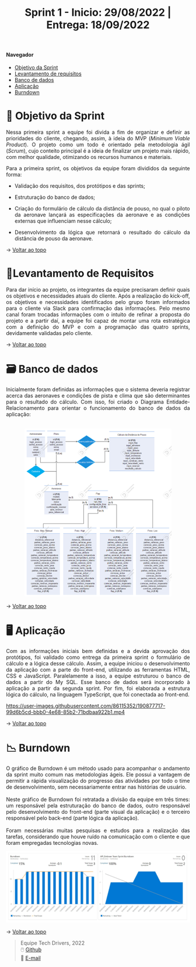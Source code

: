 <div align="center">
  <h1>Sprint 1 - Inicio: 29/08/2022 | Entrega: 18/09/2022</h1>
</div>

<br id="topo"> 
  
#### Navegador
* <a href="#objetivo">Objetivo da Sprint</a>
* <a href="#requisitos">Levantamento de requisitos</a>
* <a href="#bd">Banco de dados</a>
* <a href="#type">Aplicação</a>
* <a href="#burndown">Burndown</a>

<span id="objetivo">

# 📌 Objetivo da Sprint 
  
<p align="justify">Nessa primeira sprint a equipe foi divida a fim de organizar e definir as prioridades do cliente, chegando, assim, à ideia do MVP (<i>Minimum Viable Product</i>). O projeto como um todo é orientado pela metodologia ágil (<i>Scrum</i>), cujo conteito principal é a ideia de finalizar um projeto mais rápido, com melhor qualidade, otimizando os recursos humanos e materiais.</p>

<div align="justify">
Para a primeira sprint, os objetivos da equipe foram divididos da seguinte forma:
  
* Validação dos requisitos, dos protótipos e das sprints;
  
* Estruturação do banco de dados;
  
* Criação do formulário de cálculo da distância de pouso, no qual o piloto da aeronave lançará as especificações da aeronave e as condições externas que influenciam nesse cálculo;
  
* Desenvolvimento da lógica que retornará o resultado do cálculo da distância de pouso da aeronave.
  
</div>

→ [Voltar ao topo](#topo)

<span id="requisitos">

# 📝Levantamento de Requisitos 
  
<p align="justify">
Para dar início ao projeto, os integrantes da equipe precisaram definir quais os objetivos e necessidades atuais do cliente. Após a realização do kick-off, os objetivos e necessidades identificados pelo grupo foram informados para o cliente via Slack para confirmação das informações. Pelo mesmo canal foram trocadas informações com o intuito de refinar a proposta do projeto e a partir daí, a equipe foi capaz de montar uma rota estratégica com a definição do MVP e com a programação das quatro sprints, devidamente validadas pelo cliente.</p>
  
→ [Voltar ao topo](#topo)
  
<span id="bd">

# 🗃 Banco de dados
  
<p align="justify">Inicialmente foram definidas as informações que o sistema deveria registrar acerca das aeronaves e condições de pista e clima que são determinantes para o resultado do cálculo. Com isso, foi criado o Diagrama Entidade-Relacionamento para orientar o funcionamento do banco de dados da aplicação:<br>
<br></p>
<p align="center">
<img src="Imagens/DER.png" alt="Diagrama que representa a relação entre as entidades do banco de dados da aplicação" width="80%" height="80%">
</p>


→ [Voltar ao topo](#topo) 
 
<span id="type">

# 🖥 Aplicação
  
<p align="justify">Com as informações iniciais bem definidas e a devida aprovação dos protótipos, foi validado como entrega da primeira sprint o formulário de cálculo e a lógica desse cálculo. Assim, a equipe iniciou o desenvolvimento da aplicação com a parte do front-end, utilizando as ferramentas HTML, CSS e JavaScript. Paralelamente a isso, a equipe estruturou o banco de dados a partir do My SQL. Esse banco de dados será incorporado à aplicação a partir da segunda sprint. Por fim, foi elaborada a estrutura lógica do cálculo, na linguagem TypeScript, que foi conectada ao front-end.</p>
  


https://user-images.githubusercontent.com/86115352/190877717-99d6b5cd-bbb0-4e68-85b2-71bdbaa922b1.mp4



→ [Voltar ao topo](#topo)


<span id="burndown">
  
# 📉 Burndown
  
<p align="justify">O gráfico de Burndown é um método usado para acompanhar o andamento da sprint muito comum nas metodologias ágeis. Ele possui a vantagem de permitir a rápida visualização do progresso das atividades por todo o time de desenvolvimento, sem necessariamente entrar nas histórias de usuário.<br>
<br>
Neste gráfico de Burndown foi retratada a divisão da equipe em três times: um responsável pela estruturação do banco de dados, outro responsável pelo desenvolvimento do front-end (parte visual da aplicação) e o terceiro responsável pelo back-end (parte lógica da aplicação).<br>
<br>
Foram necessárias muitas pesquisas e estudos para a realização das tarefas, considerando que houve ruído na comunicação com o cliente e que foram empregadas tecnologias novas.<br>
</p>

<p align="center">
<img src="Imagens/burndown_1.jpg" alt="Gráfico de Burndown representando as atividades desenvolvidas na primeira sprint" width="100%" height="100%">
</p>

→ [Voltar ao topo](#topo)

> Equipe Tech Drivers, 2022 <br>
> 🖱️ [Github](https://github.com/TechDriversFatec)<br>
> 📧 [E-mail](mailto:techdrivers.fatec@gmail.com)

